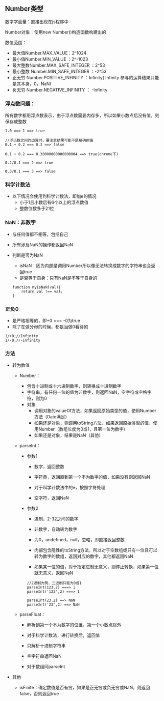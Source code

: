 ## Number类型

数字字面量：直接出现在js程序中

Number对象：使用new Number\(\)构造函数构建出的

数值范围：

* 最大值Number.MAX\_VALUE：2^1024 
* 最小值Number.MIN\_VALUE ：2^-1023
* 最大整数Number.MAX\_SAFE\_INTEGER ：2^53
* 最小整数 Number.MIN\_SAFE\_INTEGER ：-2^53
* 正无穷 Number.POSITIVE\_INFINITY ：Infinity\( Infinity 参与的运算结果只能是其本身，0，NaN\)
* 负无穷 Number.NEGATIVE\_INFINITY ： -Infinity

### 浮点数问题：

所有数字都用浮点数表示，由于浮点数需要内存多，所以如果小数点后没有值，则保存成整数

```
1.0 === 1 ==> true

//浮点数之间的运算时，要注意结果可能不是精确的值
0.1 + 0.2 === 0.3 ==> false

0.1 + 0.2 === 0.30000000000000004 ==> true(chrome下)

0.2/0.1 === 2 ==> true

0.3/0.1 === 3 ==> false
```

### 科学计数法

* 以下情况会使用到科学计数法，即加e的情况
  * 小于1且小数后有6个以上的浮点数值
  * 整数位数多于21位

### NaN：非数字

* 与任何值都不相等，包括自己
* 所有涉及NaN的操作都返回NaN
* 判断是否为NaN

  * isNaN：因为内部是调用Number所以像无法转换成数字的字符串也会返回true
  * 是否等于自身：只有NaN是不等于自身的

  ```
  function myIsNaN(val){
      return val !== val;
  }
  ```

### 正负0

* 是严格相等的，即+0 === -0为true
* 除了在做分母的时候，都是当做0看待的

```
1/+0;//Infinity
1/-0;//-Infinity
```

### 方法

* 转为数值

  * Number：
    * 包含十进制或十六进制数字，则转换成十进制数字
    * 字符串，有任何一位的值为非数字，则返回NaN，空字符或空格字符，则为0
    * 对象
      * 调用对象的valueOf方法，如果返回原始类型的值，使用Number方法（Date满足）
      * 如果还是对象，则调用toString方法，如果返回原始类型的值，使用Number（数组长度为0或1，且第一位为数字）
      * 如果还是对象，结果是NaN（其他）
  * parseInt：

    * 参数1

      * 数字，返回整数

      * 字符串，返回直到第一个不为数字的值，如果没有则返回NaN

      * 对于科学计数法中的e，按照字符处理

      * 空字符，返回NaN

    * 参数2

      * 进制，2-32之间的数字

      * 非数字，自动转为数字

      * 为0，undefined，null，忽略，即直接返回整数

      * 内部包含隐性的toString方法，所以对于空数组或只有一位且可以转为数字的数组，返回对应的数字，其他都返回NaN

      * 如果某一位的值，对于指定进制无意义，则停止转换，如果第一位就无意义，返回NaN

      ```
      //2进制为例，二进制只能为0或1
      parseInt(123,2) ===> 1
      parseInt('123',2) ===> 1

      parseInt(23,2) ==> NaN
      parseInt('23',2) ==> NaN
      ```

  * parseFloat：

    * 解析到第一个不为数字的位置，第一个小数点除外

    * 对于科学计数法，进行转换后，返回值

    * 只解析十进制字符串

    * 空字符串返回NaN

    * 对于数组同parseInt

* 其他

  * isFinite：确定数值是否有穷，如果是正无穷或负无穷或NaN，则返回false，否则返回true



